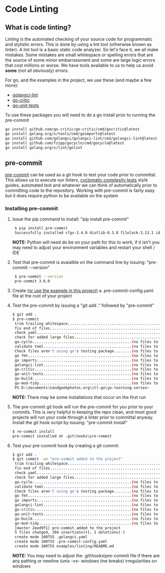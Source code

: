 # Code Linting

## What is code linting?

Linting is the automated checking of your source code for programmatic and stylistic errors. This is done by using a lint tool (otherwise known as linter). A lint tool is a basic static code analyzer.  So let's face it, we all make mistakes.  Some mistakes are small whitespace or spelling errors that are the source of some minor embarrassment and some are large logic errors that cost millions or worse.  We have tools available to us to help us avoid **some** (not all obviously) errors.

For go, and the examples in the project, we use these (and maybe a few more):

- [golangci-lint](https://github.com/golangci/golangci-lint)
- [go-critic](https://github.com/go-critic/go-critic)
- [go-unit-tests](https://go.dev/doc/tutorial/add-a-test)

To use these packages you will need to do a go install prior to running the pre-commit

```bash
go install github.com/go-critic/go-critic/cmd/gocritic@latest
go install golang.org/x/tools/cmd/goimports@latest
go install github.com/golangci/golangci-lint/cmd/golangci-lint@latest
go install github.com/fzipp/gocyclo/cmd/gocyclo@latest
go install golang.org/x/lint/golint
```

## pre-commit

[pre-commit](https://pre-commit.com/) can be used as a git hook to test your code prior to committal.  This allows us to execute our linters, [cyclomatic complexity tests](https://en.wikipedia.org/wiki/Cyclomatic_complexity) style guides, automated test and whatever we can think of automatically prior to committing code to the repository.  Working with pre-commit is fairly easy but it does require python to be available on the system

### Installing pre-commit

1. Issue the pip command to install: "pip install pre-commit"

   ```bash
    $ pip install pre-commit
    Successfully installed cfgv-3.4.0 distlib-0.3.8 filelock-3.13.1 identify-2.5.33 nodeenv-1.8.0 platformdirs-4.1.0 pre-commit-3.6.0 pyyaml-6.0.1 setuptools-69.0.3 virtualenv-20.25.0
    ```

    **NOTE:**
    Python will need do be on your path for this to work, if it isn't you may need to adjust your environment variables and restart your shell / IDE

2. Test that pre-commit is avaialble on the command line by issuing: "pre-commit --version"

   ```bash
    $ pre-commit --version
    pre-commit 3.6.0
    ```

3. Create [(or use the example in this project)](../../.pre-commit-config.yaml) a .pre-commit-config.yaml file at the root of your project
4. Test the pre-commit by issuing a "git add ." followed by "pre-commit"

   ```bash
   $ git add .
   $ pre-commit
    trim trailing whitespace.................................................Passed
    fix end of files.........................................................Passed
    check yaml...............................................................Passed
    check for added large files..............................................Passed
    go-cyclo.............................................(no files to check)Skipped
    validate toml........................................(no files to check)Skipped
    Check files aren't using go's testing package........(no files to check)Skipped
    go fmt...............................................(no files to check)Skipped
    go imports...........................................(no files to check)Skipped
    golangci-lint........................................(no files to check)Skipped
    go-critic............................................(no files to check)Skipped
    go-unit-tests........................................(no files to check)Skipped
    go-build.............................................(no files to check)Skipped
    go-mod-tidy..........................................(no files to check)Skipped
    PS D:\documents\bandgeekphotos.org\stl-go\go-learning-series>
   ```

    **NOTE:**
    There may be some installations that occur on the first run

5. The pre-commit git hook will run the pre-commit for you prior to your commits.  This is very helpful in keeping the repo clean, and most good projects will run your code through a linter prior to committal anyway.  Install the git hook script by issuing: "pre-commit install"

   ```bash
   $ re-commit install
   pre-commit installed at .git\hooks\pre-commit
   ```

6. Test your pre-commit hook by creating a git commit:

   ```bash
   $ git add .
   $ git commit -am "pre-commit added to the project"
    trim trailing whitespace.................................................Passed
    fix end of files.........................................................Passed
    check yaml...............................................................Passed
    check for added large files..............................................Passed
    go-cyclo.............................................(no files to check)Skipped
    validate toml........................................(no files to check)Skipped
    Check files aren't using go's testing package........(no files to check)Skipped
    go fmt...............................................(no files to check)Skipped
    go imports...........................................(no files to check)Skipped
    golangci-lint........................................(no files to check)Skipped
    go-critic............................................(no files to check)Skipped
    go-unit-tests........................................(no files to check)Skipped
    go-build.............................................(no files to check)Skipped
    go-mod-tidy..........................................(no files to check)Skipped
    [master 2eed9f1] pre-commit added to the project
    5 files changed, 394 insertions(+), 2 deletions(-)
    create mode 100755 .golangci.yaml
    create mode 100755 .pre-commit-config.yaml
    create mode 100755 examples/linting/README.md
   ```

   **NOTE:**
   You may need to adjust the .git\hooks\pre-commit file if there are any pathing or newline (unix -vs- windows line breaks) irregularities on windows
